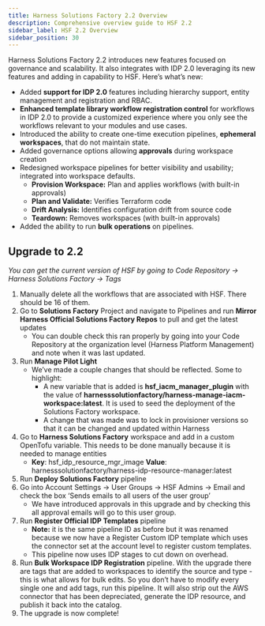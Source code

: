 ```yaml
---
title: Harness Solutions Factory 2.2 Overview
description: Comprehensive overview guide to HSF 2.2
sidebar_label: HSF 2.2 Overview
sidebar_position: 30
---
```


Harness Solutions Factory 2.2 introduces new features focused on governance and scalability. It also integrates with IDP 2.0 leveraging its new features and adding in capability to HSF. Here’s what’s new: 

- Added **support for IDP 2.0** features including hierarchy support, entity management and registration and RBAC.
- **Enhanced template library workflow registration control** for workflows in IDP 2.0 to provide a customized experience where you only see the workflows relevant to your modules and use cases.
- Introduced the ability to create one-time execution pipelines, **ephemeral workspaces**, that do not maintain state.
- Added governance options allowing **approvals** during workspace creation
- Redesigned workspace pipelines for better visibility and usability; integrated into workspace defaults.
    - **Provision Workspace:** Plan and applies workflows (with built-in approvals)
    - **Plan and Validate:** Verifies Terraform code
    - **Drift Analysis:** Identifies configuration drift from source code
    - **Teardown:** Removes workspaces (with built-in approvals)
- Added the ability to run **bulk operations** on pipelines.

## Upgrade to 2.2

*You can get the current version of HSF by going to Code Repository → Harness Solutions Factory → Tags*

1. Manually delete all the workflows that are associated with HSF. There should be 16 of them.
2. Go to **Solutions Factory** Project and navigate to Pipelines and run **Mirror Harness Official Solutions Factory Repos** to pull and get the latest updates
    - You can double check this ran properly by going into your Code Repository at the organization level (Harness Platform Management) and note when it was last updated.
3. Run **Manage Pilot Light**
    - We’ve made a couple changes that should be reflected. Some to highlight:
        - A new variable that is added is **hsf_iacm_manager_plugin** with the value of **harnesssolutionfactory/harness-manage-iacm-workspace:latest**. It is used to seed the deployment of the Solutions Factory workspace.
        - A change that was made was to lock in provisioner versions so that it can be changed and updated within Harness
4. Go to **Harness Solutions Factory** workspace and add in a custom OpenTofu variable. This needs to be done manually because it is needed to manage entities
    - **Key**: hsf_idp_resource_mgr_image **Value**: harnesssolutionfactory/harness-idp-resource-manager:latest
5. Run **Deploy Solutions Factory** pipeline
6. Go into Account Settings → User Groups → HSF Admins → Email and check the box ‘Sends emails to all users of the user group’
    - We have introduced approvals in this upgrade and by checking this all approval emails will go to this user group.
7. Run **Register Official IDP Templates** pipeline
    - **Note:** it is the same pipeline ID as before but it was renamed because we now have a Register Custom IDP template which uses the connector set at the account level to register custom templates.
    - This pipeline now uses IDP stages to cut down on overhead.
8. Run **Bulk Workspace IDP Registration** pipeline. With the upgrade there are tags that are added to workspaces to identify the source and type - this is what allows for bulk edits. So you don’t have to modify every single one and add tags, run this pipeline. It will also strip out the AWS connector that has been depreciated, generate the IDP resource, and publish it back into the catalog.
9. The upgrade is now complete!